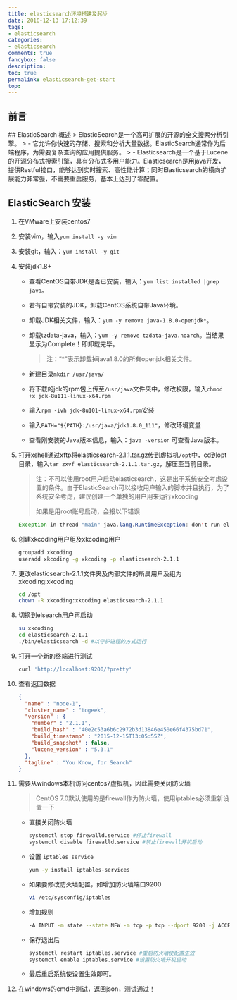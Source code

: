 ```yaml
---
title: elasticsearch环境搭建及起步
date: 2016-12-13 17:12:39
tags:
- elasticsearch
categories:
- elasticsearch
comments: true
fancybox: false
description: 
toc: true
permalink: elasticsearch-get-start
top: 
---
```

<h2 id="intro">前言</h2>
## ElasticSearch 概述
> ElasticSearch是一个高可扩展的开源的全文搜索分析引擎。 
> - 它允许你快速的存储、搜索和分析大量数据。ElasticSearch通常作为后端程序，为需要复杂查询的应用提供服务。
> - Elasticsearch是一个基于Lucene的开源分布式搜索引擎，具有分布式多用户能力。Elasticsearch是用java开发，提供Restful接口，能够达到实时搜索、高性能计算；同时Elasticsearch的横向扩展能力非常强，不需要重启服务，基本上达到了零配置。

<!--more-->
## ElasticSearch 安装
1. 在VMware上安装centos7
2. 安装vim，输入`yum install -y vim`
3. 安装git，输入：`yum install -y git`
4. 安装jdk1.8+
    - 查看CentOS自带JDK是否已安装，输入：`yum list installed |grep java`。
    - 若有自带安装的JDK，卸载CentOS系统自带Java环境。
    - 卸载JDK相关文件，输入：`yum -y remove java-1.8.0-openjdk*`。
    - 卸载tzdata-java，输入：`yum -y remove tzdata-java.noarch`。当结果显示为Complete！即卸载完毕。
        > 注：“*”表示卸载掉java1.8.0的所有openjdk相关文件。

    - 新建目录`mkdir /usr/java/`
    - 将下载的jdk的rpm包上传至`/usr/java`文件夹中，修改权限，输入`chmod +x jdk-8u111-linux-x64.rpm`
    - 输入`rpm -ivh jdk-8u101-linux-x64.rpm`安装
    - 输入`PATH="${PATH}:/usr/java/jdk1.8.0_111"`，修改环境变量
    - 查看刚安装的Java版本信息，输入：`java -version` 可查看Java版本。
5. 打开xshell通过xftp将elasticsearch-2.1.1.tar.gz传到虚拟机`/opt`中，cd到opt目录，输入`tar zxvf elasticsearch-2.1.1.tar.gz`，解压至当前目录。
    > 注：不可以使用root用户启动elasticsearch，这是出于系统安全考虑设置的条件。由于ElasticSearch可以接收用户输入的脚本并且执行，为了系统安全考虑，建议创建一个单独的用户用来运行xkcoding
    > 
    > 如果是用root账号启动，会报以下错误
    > 

     ```java
     Exception in thread "main" java.lang.RuntimeException: don't run elasticsearch as root. at org.elasticsearch.bootstrap.Bootstrap.initializeNatives(Bootstrap.java:93) at org.elasticsearch.bootstrap.Bootstrap.setup(Bootstrap.java:144) at org.elasticsearch.bootstrap.Bootstrap.init(Bootstrap.java:285) at org.elasticsearch.bootstrap.Elasticsearch.main(Elasticsearch.java:35) Refer to the log for complete error details.
     ```

6. 创建xkcoding用户组及xkcoding用户

    ```bash
    groupadd xkcoding
    useradd xkcoding -g xkcoding -p elasticsearch-2.1.1
    ```
    
7. 更改elasticsearch-2.1.1文件夹及内部文件的所属用户及组为xkcoding:xkcoding

    ```bash
    cd /opt
    chown -R xkcoding:xkcoding elasticsearch-2.1.1
    ```
    
8. 切换到elsearch用户再启动

    ```bash
    su xkcoding
    cd elasticsearch-2.1.1
    ./bin/elasticsearch -d #以守护进程的方式运行
    ```
    
9. 打开一个新的终端进行测试

    ```bash
    curl 'http://localhost:9200/?pretty'
    ```
    
10. 查看返回数据

    ```json
    {
      "name" : "node-1",
      "cluster_name" : "togeek",
      "version" : {
        "number" : "2.1.1",
        "build_hash" : "40e2c53a6b6c2972b3d13846e450e66f4375bd71",
        "build_timestamp" : "2015-12-15T13:05:55Z",
        "build_snapshot" : false,
        "lucene_version" : "5.3.1"
      },
      "tagline" : "You Know, for Search"
    }
    ```
    
11. 需要从windows本机访问centos7虚拟机，因此需要关闭防火墙
    > CentOS 7.0默认使用的是firewall作为防火墙，使用iptables必须重新设置一下
    
    - 直接关闭防火墙
    
        ```bash
        systemctl stop firewalld.service #停止firewall
        systemctl disable firewalld.service #禁止firewall开机启动
        ```
    
    - 设置 `iptables service`
    
        ```bash
        yum -y install iptables-services
        ```
        
    - 如果要修改防火墙配置，如增加防火墙端口9200
    
        ```bash
        vi /etc/sysconfig/iptables 
        ```
        
    - 增加规则
    
        ```bash
        -A INPUT -m state --state NEW -m tcp -p tcp --dport 9200 -j ACCEPT
        ```
        
    - 保存退出后
    
        ```bash
        systemctl restart iptables.service #重启防火墙使配置生效
        systemctl enable iptables.service #设置防火墙开机启动
        ```
        
    - 最后重启系统使设置生效即可。
    
12. 在windows的cmd中测试，返回json，测试通过！